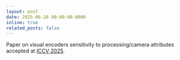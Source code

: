 ```yaml
---
layout: post
date: 2025-06-26 00:00:00-0000
inline: true
related_posts: false
---
```


Paper on visual encoders sensitivity to processing/camera attributes accepted at [ICCV 2025](https://iccv.thecvf.com/).

